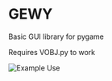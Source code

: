 # GEWY
Basic GUI library for pygame

Requires VOBJ.py to work

![Example Use](file:///home/benm/Pictures/colourSlider_img_for_github.jpg)
